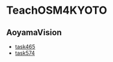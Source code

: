 # TeachOSM4KYOTO
## AoyamaVision
* [task465](http://tasks.teachosm.org/project/465)
* [task574](http://tasks.teachosm.org/project/574)
